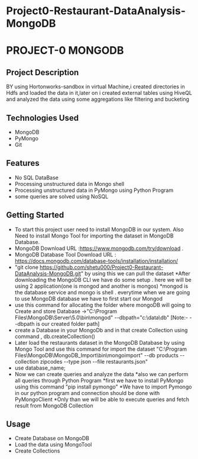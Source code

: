 # Project0-Restaurant-DataAnalysis-MongoDB
# PROJECT-0 MONGODB
## Project Description
BY using Hortonworks-sandbox in virtual Machine,i created directories in Hdfs and loaded the data in it,later on i created external tables using HiveQL and
analyzed the data using some aggregations like filtering and bucketing
## Technologies Used
* MongoDB
* PyMongo
* Git
## Features
* No SQL DataBase
* Processing unstructured data in Mongo shell
* Processing unstructured data in PyMongo using Python Program
* some queries are solved using NoSQL

## Getting Started
* To start this project user need to install MongoDB in our system. Also Need to install Mongo Tool for importing the dataset in MongoDB Database. 
* MongoDB Download URL :https://www.mongodb.com/try/download .
*  MongoDB Database Tool Download URL : https://docs.mongodb.com/database-tools/installation/installation/
* "git clone https://github.com/shetu000/Project0-Restaurant-DataAnalysis-MongoDB.git" by using this we can pull the dataset 
*After downloading the MongoDB CLI we have do some setup . here we will be using 2 application(one is mongod and another is mongos)
*mongod is the database service and mongo is shell . everytime when we are going to use MongoDB database we have to first start our Mongod
* use this command for allocating the folder where mongoDB will going to Create and store Database ->"C:\Program Files\MongoDB\Server\5.0\bin\mongod" --dbpath="c:\data\db" [Note:- --dbpath is our created folder path]
* create a Database in your MongoDb and in that create Collection using command <create DatabaseName> , db.createCollection()
* Later load the restaurants dataset in the MongoDB Database by using Mongo Tool and use this command for import the dataset "C:\Program Files\MongoDB\MongoDB_Import\bin\mongoimport" --db products --collection zipcodes --type json --file restaurants.json"
* use database_name;
* Now we can create queries and analyze the data
*also we can perform all queries through Python Program 
*first we have to install PyMongo using this command "pip install pymongo"
*We have to import Pymongo in our python program and connection should be done with PyMongoClient
*Only than we will be able to execute queries and fetch result from MongoDB Collection
## Usage
* Create Database on MongoDB 
* Load the data using MongoTool
* Create Collections


